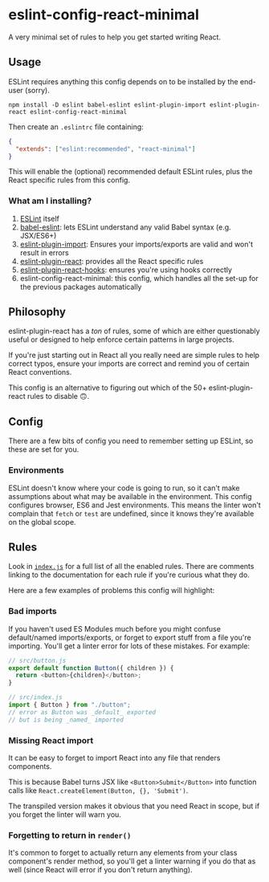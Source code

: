 # eslint-config-react-minimal

A very minimal set of rules to help you get started writing React.

## Usage

ESLint requires anything this config depends on to be installed by the end-user (sorry).

```shell
npm install -D eslint babel-eslint eslint-plugin-import eslint-plugin-react eslint-config-react-minimal
```

Then create an `.eslintrc` file containing:

```json
{
  "extends": ["eslint:recommended", "react-minimal"]
}
```

This will enable the (optional) recommended default ESLint rules, plus the React specific rules from this config.

### What am I installing?

1. [ESLint](https://eslint.org/docs/) itself
1. [babel-eslint](https://github.com/babel/babel-eslint): lets ESLint understand any valid Babel syntax (e.g. JSX/ES6+)
1. [eslint-plugin-import](https://github.com/benmosher/eslint-plugin-import): Ensures your imports/exports are valid and won't result in errors
1. [eslint-plugin-react](https://github.com/yannickcr/eslint-plugin-react): provides all the React specific rules
1. [eslint-plugin-react-hooks](https://www.npmjs.com/package/eslint-plugin-react-hooks): ensures you're using hooks correctly
1. eslint-config-react-minimal: this config, which handles all the set-up for the previous packages automatically

## Philosophy

eslint-plugin-react has a _ton_ of rules, some of which are either questionably useful or designed to help enforce certain patterns in large projects.

If you're just starting out in React all you really need are simple rules to help correct typos, ensure your imports are correct and remind you of certain React conventions.

This config is an alternative to figuring out which of the 50+ eslint-plugin-react rules to disable 🙃.

## Config

There are a few bits of config you need to remember setting up ESLint, so these are set for you.

### Environments

ESLint doesn't know where your code is going to run, so it can't make assumptions about what may be available in the environment. This config configures browser, ES6 and Jest environments. This means the linter won't complain that `fetch` or `test` are undefined, since it knows they're available on the global scope.

## Rules

Look in [`index.js`](./index.js) for a full list of all the enabled rules. There are comments linking to the documentation for each rule if you're curious what they do.

Here are a few examples of problems this config will highlight:

### Bad imports

If you haven't used ES Modules much before you might confuse default/named imports/exports, or forget to export stuff from a file you're importing. You'll get a linter error for lots of these mistakes. For example:

```js
// src/button.js
export default function Button({ children }) {
  return <button>{children}</button>;
}

// src/index.js
import { Button } from "./button";
// error as Button was _default_ exported
// but is being _named_ imported
```

### Missing React import

It can be easy to forget to import React into any file that renders components.

This is because Babel turns JSX like `<Button>Submit</Button>` into function calls like `React.createElement(Button, {}, 'Submit')`.

The transpiled version makes it obvious that you need React in scope, but if you forget the linter will warn you.

### Forgetting to return in `render()`

It's common to forget to actually return any elements from your class component's render method, so you'll get a linter warning if you do that as well (since React will error if you don't return anything).
